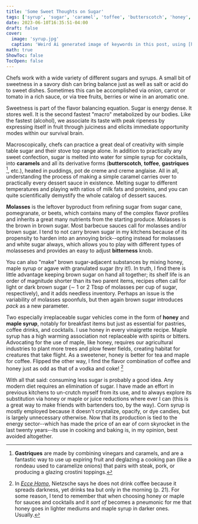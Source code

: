 ```yaml
---
title: 'Some Sweet Thoughts on Sugar'
tags: ['syrup', 'sugar', 'caramel', 'toffee', 'butterscotch', 'honey', 'maple', ]
date: 2023-06-10T16:35:51-04:00
draft: false
cover:
  image: 'syrup.jpg' 
  caption: 'Weird Ai generated image of keywords in this post, using [huggingface.co](https://huggingface.co/spaces/stabilityai/stable-diffusion)'
math: true
ShowToc: false
TocOpen: false
---
```


Chefs work with a wide variety of different sugars and syrups.  A small bit of sweetness in a savory dish can bring balance just as well as salt or acid do to sweet dishes.  Sometimes this can be accomplished via onion, carrot or tomato in a rich sauce, or via tree fruits, berries or wine in an aromatic one.  

Sweetness is part of the flavor balancing equation.  Sugar is energy dense.  It stores well.  It is the second fastest "macro" metabolized by our bodies.  Like the fastest (alcohol), we associate its taste with peak ripeness by expressing itself in fruit through juiciness and elicits immediate opportunity modes within our survival brain.

Macroscopically, chefs can practice a great deal of creativity with simple table sugar and their stove top range alone.  In addition to practically any sweet confection, sugar is melted into water for simple syrup for cocktails, into **caramels** and all its derivative forms (**butterscotch**, **toffee**, **gastriques** [^1], etc.), heated in puddings, pot de creme and creme anglaise.  All in all, understanding the process of making a simple caramel carries over to practically every dessert sauce in existence.  Melting sugar to different temperatures and playing with ratios of milk fats and proteins, and you can quite scientifically demystify the whole catalog of dessert sauces.

**Molasses** is the leftover byproduct from refining sugar from sugar cane, pomegranate, or beets, which contains many of the complex flavor profiles and inherits a great many nutrients from the starting produce.  Molasses is the brown in brown sugar.  Most barbecue sauces call for molasses and/or brown sugar.  I tend to not carry brown sugar in my kitchens because of its propensity to harden into an annoying brick--opting instead for molasses and white sugar always, which allows you to play with different types of molasseses and provides an easy to adjust **bitterness** knob.  

You can also "make" brown sugar-adjacent substances by mixing honey, maple syrup or agave with granulated sugar (try it!).  In truth, I find there is little advantage keeping brown sugar on hand all together; its shelf life is an order of magnitude shorter than its two parent items, recipes often call for light or dark brown sugar ($\sim$ 1 or 2 Tbsp of molasses per cup of sugar, respectively), and it adds needless inventory.  Perhaps an issue is the variability of molasses spoonfuls, but then again brown sugar introduces *pack* as a new parameter.

Two especially irreplaceable sugar vehicles come in the form of **honey** and **maple syrup**, notably for breakfast items but just as essential for pastries, coffee drinks, and cocktails.  I use honey in every vinaigrette recipe.  Maple syrup has a high warming association not replaceable with spirits or bitters.  Advocating for the use of maple, like honey, requires our agricultural industries to plant more trees and plow fewer fields, creating habitat for creatures that take flight.  As a sweetener, honey is better for tea and maple for coffee.  Flipped the other way, I find the flavor combination of coffee and honey just as odd as that of a vodka and coke! [^2]

With all that said: consuming less sugar is probably a good idea.  Any modern diet requires an elimination of sugar.  I have made an effort in previous kitchens to un-crutch myself from its use, and to always explore its substitution via honey or maple or juice reductions where ever I can (this is a great way to make friends with bartenders too, by the way).  Corn syrup is mostly employed because it doesn't crystalize, opacify, or dye candies, but is largely unnecessary otherwise.  Now that its production is tied to the energy sector--which has made the price of an ear of corn skyrocket in the last twenty years--its use in cooking and baking is, in my opinion, best avoided altogether.  


[^1]: **Gastriques** are made by combining vinegars and caramels, and are a fantastic way to use up expiring fruit and deglazing a cooking pan (like a rondeau used to caramelize onions) that pairs with steak, pork, or producing a glazing crostini toppings.

[^2]: In [*Ecce Homo*](https://en.wikipedia.org/wiki/Ecce_Homo_(book)), Nietzsche says he does not drink coffee because it spreads darkness, yet drinks tea but only in the morning (p. 21).  For some reason, I tend to remember that when choosing honey or maple for sauces and cocktails and it *sort of* becomes a pneumonic for me that honey goes in lighter mediums and maple syrup in darker ones.  Usually.




